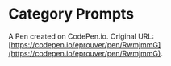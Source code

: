 # Category Prompts

A Pen created on CodePen.io. Original URL: [https://codepen.io/eprouver/pen/RwmjmmG](https://codepen.io/eprouver/pen/RwmjmmG).

